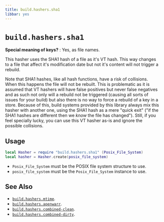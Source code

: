 ```yaml
---
title: build.hashers.sha1
libbar: yes
---
```


# `build.hashers.sha1` #

**Special meaning of keys?**
: Yes, as file names.

This hasher uses the SHA1 hash of a file as it's VT hash. This way changes to a
file that affect it's modification date but not it's content will not trigger a
rebuild.

Note that SHA1 hashes, like all hash functions, have a risk of collisions. When
this happens the file will not be rebuilt. This is problematic as it is assumed
that VT hashers will have false positives but never false negatives and as such
not only will a rebuild not be triggered (causing all sorts of issues for your
build) but also there is no way to force a rebuild of a key in a store. Because
of this, build systems provided by this library always mix this hasher with
another one, using the SHA1 hash as a mere "quick exit" ("if the SHA1 hashes
are different then we *know* the file has changed"). Still, if you feel
specially lucky, you can use this VT hasher as-is and ignore the possible
collisions.

## Usage ##

```lua
local Hasher = require "build.hashers.sha1" (Posix_File_System)
local hasher = Hasher.create(posix_file_system)
```

  * `Posix_File_System` must be the POSIX file system structure to use.
  * `posix_file_system` must be the `Posix_File_System` instance to use.

## See Also ##

  * [`build.hashers.mtime`](hashers-mtime.md).
  * [`build.hashers.apenwarr`](hashers-apenwarr.md).
  * [`build.hashers.combined-clean`](hashers-combined-clean.md).
  * [`build.hashers.combined-dirty`](hashers-combined-dirty.md).

